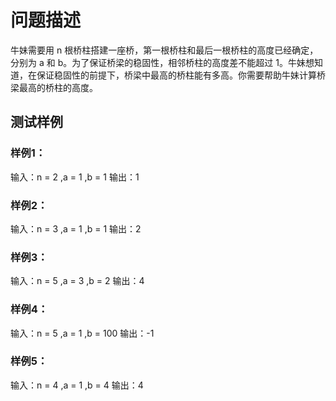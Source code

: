 # 问题描述
牛妹需要用 n 根桥柱搭建一座桥，第一根桥柱和最后一根桥柱的高度已经确定，分别为 a 和 b。为了保证桥梁的稳固性，相邻桥柱的高度差不能超过 1。牛妹想知道，在保证稳固性的前提下，桥梁中最高的桥柱能有多高。你需要帮助牛妹计算桥梁最高的桥柱的高度。

## 测试样例
### 样例1：

输入：n = 2 ,a = 1 ,b = 1
输出：1

### 样例2：

输入：n = 3 ,a = 1 ,b = 1
输出：2

### 样例3：

输入：n = 5 ,a = 3 ,b = 2
输出：4

### 样例4：

输入：n = 5 ,a = 1 ,b = 100
输出：-1

### 样例5：

输入：n = 4 ,a = 1 ,b = 4
输出：4